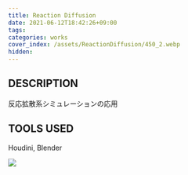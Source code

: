 ```yaml
---
title: Reaction Diffusion
date: 2021-06-12T18:42:26+09:00
tags: 
categories: works
cover_index: /assets/ReactionDiffusion/450_2.webp
hidden: 
---
```


## DESCRIPTION
反応拡散系シミュレーションの応用

## TOOLS USED
Houdini, Blender

![](/assets/ReactionDiffusion/02.webp)